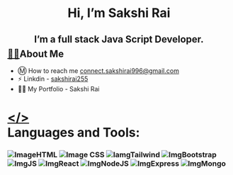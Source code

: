  # $$\text{Hi,   I'm Sakshi Rai}$$  
## $$\text{I’m a full stack Java Script Developer.}$$ [🙍‍♀️](https://camo.githubusercontent.com/cdb4507ac3db5aa4bad2edc243f44ae03ad257ed5982a2f9e20cb4db144c53fb/68747470733a2f2f696d672e69636f6e73382e636f6d2f636f6c6f722f34382f3030303030302f757365722d6d616c652d636972636c652d2d76322e706e67)About Me

 - Ⓜ️ How to reach me connect.sakshirai996@gmail.com
 - ⚡ Linkdin - [sakshirai255](https://www.linkedin.com/in/sakshirai255/)
 - 👨‍💻 My Portfolio - Sakshi Rai

# [</>](https://camo.githubusercontent.com/c6c23148a1e6298cef21ba2f22166c94004520202d2f2330672c17e8cb535cbd/68747470733a2f2f696d672e69636f6e73382e636f6d2f636f6c6f722f34382f3030303030302f736f757263652d636f64652e706e67) <br/>            Languages and Tools:
### ![ImageHTML](https://camo.githubusercontent.com/d63d473e728e20a286d22bb2226a7bf45a2b9ac6c72c59c0e61e9730bfe4168c/68747470733a2f2f696d672e736869656c64732e696f2f62616467652f48544d4c352d4533344632363f7374796c653d666f722d7468652d6261646765266c6f676f3d68746d6c35266c6f676f436f6c6f723d7768697465) ![Image CSS](https://camo.githubusercontent.com/3a0f693cfa032ea4404e8e02d485599bd0d192282b921026e89d271aaa3d7565/68747470733a2f2f696d672e736869656c64732e696f2f62616467652f435353332d3135373242363f7374796c653d666f722d7468652d6261646765266c6f676f3d63737333266c6f676f436f6c6f723d7768697465) ![IamgTailwind](https://miro.medium.com/max/90/1*rdgDuig_XRNw0xzvQqeBew.png) ![ImgBootstrap](https://upload.wikimedia.org/wikipedia/commons/thumb/b/b2/Bootstrap_logo.svg/30px-Bootstrap_logo.svg.png) ![ImgJS](https://camo.githubusercontent.com/93c855ae825c1757f3426f05a05f4949d3b786c5b22d0edb53143a9e8f8499f6/68747470733a2f2f696d672e736869656c64732e696f2f62616467652f4a6176615363726970742d3332333333303f7374796c653d666f722d7468652d6261646765266c6f676f3d6a617661736372697074266c6f676f436f6c6f723d463744463145) ![ImgReact](https://camo.githubusercontent.com/268ac512e333b69600eb9773a8f80b7a251f4d6149642a50a551d4798183d621/68747470733a2f2f696d672e736869656c64732e696f2f62616467652f52656163742d3230323332413f7374796c653d666f722d7468652d6261646765266c6f676f3d7265616374266c6f676f436f6c6f723d363144414642) ![ImgNodeJS](https://camo.githubusercontent.com/a1eae878fdd3d1c1b687992ca74e5cac85f4b68e60a6efaa7bc8dc9883b71229/68747470733a2f2f696d672e736869656c64732e696f2f62616467652f4e6f64652e6a732d3333393933333f7374796c653d666f722d7468652d6261646765266c6f676f3d6e6f6465646f746a73266c6f676f436f6c6f723d7768697465) ![ImgExpress](https://camo.githubusercontent.com/7f73136d92799b19be179d1ed87b461120c35ed917c7d5ab59a7606209da7bd3/68747470733a2f2f696d672e736869656c64732e696f2f62616467652f457870726573732e6a732d3030303030303f7374796c653d666f722d7468652d6261646765266c6f676f3d65787072657373266c6f676f436f6c6f723d7768697465) ![ImgMongo](https://camo.githubusercontent.com/72e92f69f36703548704a9eeda2a9889c2756b5e08f01a9aec6e658c148d014e/68747470733a2f2f696d672e736869656c64732e696f2f62616467652f4d6f6e676f44422d3445413934423f7374796c653d666f722d7468652d6261646765266c6f676f3d6d6f6e676f6462266c6f676f436f6c6f723d7768697465)


<!--
Here are some ideas to get you started:


- 🌱 I’m currently learning full stack Javascript web development 
- 👯 I’m looking to collaborate on ..
- 🤔 I’m looking for help with ...
- 💬 Ask me about ...
- 📫 How to reach me: ...
- 😄 Pronouns: She/Her
- ⚡ Fun fact: 
-->
